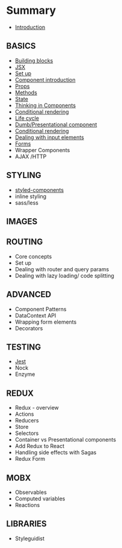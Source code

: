# Summary

* [Introduction](README.md)

## BASICS

* [Building blocks](building-blocks.md)
* [JSX](jsx.md)
* [Set up](set-up.md)
* [Component introduction](your-first-component.md)
* [Props](props.md)
* [Methods](state/methods.md)
* [State](state.md)
* [Thinking in Components](thinking-in-components.md)
* [Conditional rendering](conditional-rendering.md)
* [Life cycle](life-cycle.md)
* [Dumb/Presentational component](dumbpresentational-component.md)
* [Conditional rendering](conditional-rendering.md)
* [Dealing with input elements](dealing-with-input-elements.md)
* [Forms](forms.md)
* Wrapper Components
* AJAX /HTTP

## STYLING

* [styled-components](styled-components.md)
* inline styling
* sass/less

## IMAGES

## ROUTING

* Core concepts
* Set up
* Dealing with router and query params
* Dealing with lazy loading/ code splitting

## ADVANCED

* Component Patterns
* DataContext API
* Wrapping form elements
* Decorators

## TESTING

* [Jest](testing/testing.md)
* Nock
* Enzyme

## REDUX

* Redux - overview
* Actions
* Reducers
* Store
* Selectors
* Container vs Presentational components
* Add Redux to React
* Handling side effects with Sagas
* Redux Form

## MOBX

* Observables
* Computed variables
* Reactions

## LIBRARIES

* Styleguidist


